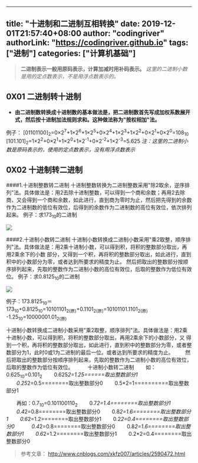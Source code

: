﻿
---
title: "十进制和二进制互相转换"
date: 2019-12-01T21:57:40+08:00
author: "codingriver"
authorLink: "https://codingriver.github.io"
tags: ["进制"]
categories: ["计算机基础"]
---

<!--more-->


> **二进制表示一般用原码表示，计算加减时用补码表示。**
> *这里的二进制小数是用的定点数表示，不是用浮点数表示的。*

## 0X01 二进制转十进制
+ **由二进制数转换成十进制数的基本做法是，把二进制数首先写成加权系数展开式，然后按十进制加法规则求和。这种做法称为"按权相加"法。**

例子：
[01101100]<sub>2</sub>=0×2<sup>7</sup>+1×2<sup>6</sup>+1×2<sup>5</sup>+0×2<sup>4</sup>+1×2<sup>3</sup>+1×2<sup>2</sup>+0×2<sup>1</sup>+0×2<sup>0</sup>=108<sub>10</sub>
[101.101]<sub>2</sub>=1×2<sup>2</sup>+0×2<sup>1</sup>+1×2<sup>0</sup>+1×2<sup>-1</sup>+0×2<sup>-2</sup>+1×2<sup>-3</sup>=5.625
*注：这里的二进制小数是原码表示的，使用的定点数表示，没有用浮点数表示*

## 0X02 十进制转二进制
####1.十进制整数转二进制
十进制整数转换为二进制整数采用"除2取余，逆序排列"法。具体做法是：用2去除十进制整数，可以得到一个商和余数；再用2去除商，又会得到一个商和余数，如此进行，直到商为零时为止，然后把先得到的余数作为二进制数的低位有效位，后得到的余数作为二进制数的高位有效位，依次排列起来。
例子：求173<sub>10</sub>的二进制


![](https://cdn.jsdelivr.net/gh/codingriver/cdn/texs/1095643-8bcf49d384e98513.png)  


####2.十进制小数转二进制
  十进制小数转换成二进制小数采用"乘2取整，顺序排列"法。具体做法是：用2乘十进制小数，可以得到积，将积的整数部分取出，再用2乘余下的小数 部分，又得到一个积，再将积的整数部分取出，如此进行，直到积中的小数部分为零，或者达到所要求的精度为止。 
    然后把取出的整数部分按顺序排列起来，先取的整数作为二进制小数的高位有效位，后取的整数作为低位有效位。
例子：求0.8125<sub>10</sub>的二进制


![](https://cdn.jsdelivr.net/gh/codingriver/cdn/texs/1095643-9a7a6051caac13b3.png)  


例子：173.8125<sub>10</sub>＝173<sub>10</sub>+0.8125<sub>10</sub>=10101101<sub>2(原)</sub>+0.1101<sub>2(原)</sub>=10101101.1101<sub>2(原)</sub>
-1.25<sub>10</sub>=10000001.01<sub>2(原)</sub>

十进制小数转换成二进制小数采用"乘2取整，顺序排列"法。具体做法是：用2乘十进制小数，可以得到积，将积的整数部分取出，再用2乘余下的小数部分，又 得到一个积，再将积的整数部分取出，如此进行，直到积中的整数部分为零，或者整数部分为1，此时0或1为二进制的最后一位。或者达到所要求的精度为止。 
　　然后把取出的整数部分按顺序排列起来，先取的整数作为二进制小数的高位有效位，后取的整数作为低位有效位。　 
　　十进制小数转二进制 
　　如：0.625<sub>10</sub>=0.101<sub>2</sub>
　　0.625*2=1.25======取出整数部分1 
　　0.25*2=0.5========取出整数部分0 
　　0.5*2=1==========取出整数部分1 

　　再如：0.7<sub>10</sub>=0.101100110<sub>2</sub>
　　0.7*2=1.4========取出整数部分1 
　　0.4*2=0.8========取出整数部分0 
　　0.8*2=1.6========取出整数部分1 
　　0.6*2=1.2========取出整数部分1 
　　0.2*2=0.4========取出整数部分0　 
　　0.4*2=0.8========取出整数部分0 
　　0.8*2=1.6========取出整数部分1 
　　0.6*2=1.2========取出整数部分1 
　　0.2*2=0.4========取出整数部分0

> 参考文章：
> http://www.cnblogs.com/xkfz007/articles/2590472.html
